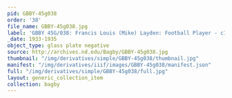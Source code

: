 ```yaml
---
pid: GBBY-45g038
order: '38'
file_name: GBBY-45g038.jpg
label: 'GBBY 45G/038: Francis Louis (Mike) Layden: Football Player - c1933-1935'
_date: 1933-1935
object_type: glass plate negative
source: http://archives.nd.edu/Bagby/GBBY-45g038.jpg
thumbnail: "/img/derivatives/simple/GBBY-45g038/thumbnail.jpg"
manifest: "/img/derivatives/iiif/images/GBBY-45g038/manifest.json"
full: "/img/derivatives/simple/GBBY-45g038/full.jpg"
layout: generic_collection_item
collection: bagby
---
```

